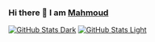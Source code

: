 ### Hi there 👋 I am [Mahmoud](https://razekmh.dev)

[![GitHub Stats Dark](https://github-readme-stats-paddyroddy.vercel.app/api?username=razekmh&disable_animations=true&hide_border=true&hide_title=true&include_all_commits=true&rank_icon=github&show=prs_merged,reviews&show_icons=true&theme=tokyonight)](https://github.com/razekmh/razekmh#gh-dark-mode-only)
[![GitHub Stats Light](https://github-readme-stats-paddyroddy.vercel.app/api?username=razekmh&disable_animations=true&hide_border=true&hide_title=true&include_all_commits=true&rank_icon=github&show=prs_merged,reviews&show_icons=true&theme=default)](https://github.com/razekmh/razekmh#gh-light-mode-only)

<!--
**razekmh/razekmh** is a ✨ _special_ ✨ repository because its `README.md` (this file) appears on your GitHub profile.

Here are some ideas to get you started:

- 🔭 I’m currently working on ...
- 🌱 I’m currently learning ...
- 👯 I’m looking to collaborate on ...
- 🤔 I’m looking for help with ...
- 💬 Ask me about ...
- 📫 How to reach me: ...
- 😄 Pronouns: ...
- ⚡ Fun fact: ...
-->
